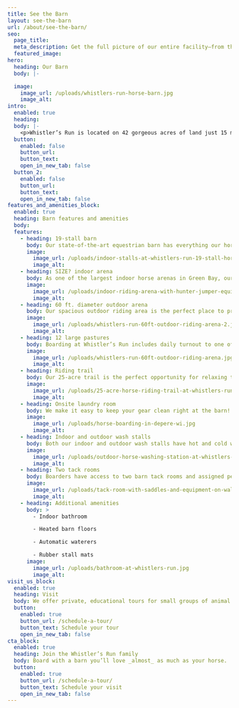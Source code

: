 ```yaml
---
title: See the Barn
layout: see-the-barn
url: /about/see-the-barn/
seo:
  page_title:
  meta_description: Get the full picture of our entire facility—from the 19-stall barn and indoor arena to the 25-acre riding trail and outdoor pastures!
  featured_image:
hero:
  heading: Our Barn
  body: |-

  image:
    image_url: /uploads/whistlers-run-horse-barn.jpg
    image_alt:
intro:
  enabled: true
  heading:
  body: |-
    <p>Whistler’s Run is located on 42 gorgeous acres of land just 15 minutes from downtown De Pere. View photos of the barn and surrounding property and learn more about our amenities for boarders and visitors below.</p>
  button:
    enabled: false
    button_url:
    button_text:
    open_in_new_tab: false
  button_2:
    enabled: false
    button_url:
    button_text:
    open_in_new_tab: false
features_and_amenities_block:
  enabled: true
  heading: Barn features and amenities
  body:
  features:
    - heading: 19-stall barn
      body: Our state-of-the-art equestrian barn has everything our horses, boarders and visitors need to be happy, safe and comfortable year-round.
      image:
        image_url: /uploads/indoor-stalls-at-whistlers-run-19-stall-horse-barn.jpg
        image_alt:
    - heading: SIZE? indoor arena
      body: As one of the largest indoor horse arenas in Green Bay, our horse boarders have ample space and opportunity to train and ride year-round. The arena features a six-layer sand system fit for various disciplines.
      image:
        image_url: /uploads/indoor-riding-arena-with-hunter-jumper-equipment.jpg
        image_alt:
    - heading: 60 ft. diameter outdoor arena
      body: Our spacious outdoor riding area is the perfect place to practice your horsemanship while enjoying the fresh air. Here, you will have ample room to lunge and ride.
      image:
        image_url: /uploads/whistlers-run-60ft-outdoor-riding-arena-2.jpg
        image_alt:
    - heading: 12 large pastures
      body: Boarding at Whistler’s Run includes daily turnout to one of our spacious pastures, full of healthy grass and clover for grazing as well as automatic waterers and multiple run-in sheds for outdoor coverage.
      image:
        image_url: /uploads/whistlers-run-60ft-outdoor-riding-arena.jpg
        image_alt:
    - heading: Riding trail
      body: Our 25-acre trail is the perfect opportunity for relaxing trail rides where you can take in the sweeping views of the property and surrounding area.
      image:
        image_url: /uploads/25-acre-horse-riding-trail-at-whistlers-run.jpg
        image_alt:
    - heading: Onsite laundry room
      body: We make it easy to keep your gear clean right at the barn! Boarders have free access to our laundry room, featuring an industrial washer and dryer that can handle large blankets, saddle pads and more.
      image:
        image_url: /uploads/horse-boarding-in-depere-wi.jpg
        image_alt:
    - heading: Indoor and outdoor wash stalls
      body: Both our indoor and outdoor wash stalls have hot and cold water, floor drains and rubber mat flooring for convenient, stress-free horse bathing.
      image:
        image_url: /uploads/outdoor-horse-washing-station-at-whistlers-run.jpg
        image_alt:
    - heading: Two tack rooms
      body: Boarders have access to two barn tack rooms and assigned personal storage, including a saddle rack and locker to secure and organize their gear.
      image:
        image_url: /uploads/tack-room-with-saddles-and-equipment-on-wall.jpg
        image_alt:
    - heading: Additional amenities
      body: >
        - Indoor bathroom 

        - Heated barn floors

        - Automatic waterers 

        - Rubber stall mats
      image:
        image_url: /uploads/bathroom-at-whistlers-run.jpg
        image_alt:
visit_us_block:
  enabled: true
  heading: Visit
  body: We offer private, educational tours for small groups of animal lovers looking to tour our facility and learn about the animals in our care.
  button:
    enabled: true
    button_url: /schedule-a-tour/
    button_text: Schedule your tour
    open_in_new_tab: false
cta_block:
  enabled: true
  heading: Join the Whistler’s Run family
  body: Board with a barn you’ll love _almost_ as much as your horse.
  button:
    enabled: true
    button_url: /schedule-a-tour/
    button_text: Schedule your visit
    open_in_new_tab: false
---
```

